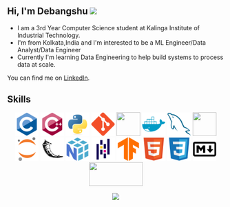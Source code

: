## Hi, I'm Debangshu <img src="https://raw.githubusercontent.com/MartinHeinz/MartinHeinz/master/wave.gif" width="30px">

* I am a 3rd Year Computer Science student at Kalinga Institute of Industrial Technology.
* I'm from Kolkata,India and I'm interested to be a ML Engineer/Data Analyst/Data Engineer
* Currently I'm learning Data Engineering to help build systems to process data at scale.

You can find me on [LinkedIn](https://www.linkedin.com/in/debangshu-bhattacharjee-061816219/).

## Skills
<p align="center">
	<img src='https://github.com/devicons/devicon/blob/master/icons/c/c-original.svg' width=55px height=55px> 
	<img src='https://github.com/devicons/devicon/blob/master/icons/cplusplus/cplusplus-original.svg' width=55px height=55px>
	<img src='https://github.com/devicons/devicon/blob/master/icons/python/python-original.svg' width=55px height=55px> 
	<img src='https://github.com/devicons/devicon/blob/master/icons/git/git-original.svg' width=55px height=55px> 
	<img src='https://pbs.twimg.com/profile_images/1176455256869412866/Xu7llkL3.png' width=55px height=55px>
	<img src='https://github.com/devicons/devicon/blob/master/icons/docker/docker-plain.svg' width=55px height=55px>
	<img src='https://github.com/devicons/devicon/blob/master/icons/mysql/mysql-original.svg' width=55px height=55px> 
	<img src='https://pbs.twimg.com/profile_images/1268207088683020288/d9agkn4h.jpg' width=55px height=55px> 
	<img src='https://github.com/devicons/devicon/blob/master/icons/jupyter/jupyter-original.svg' width=55px height=55px> 
	<img src='https://github.com/devicons/devicon/blob/master/icons/flask/flask-original.svg' width=55px height=55px> 
	<img src='https://github.com/devicons/devicon/blob/master/icons/numpy/numpy-original.svg' width=55px height=55px>
	<img src='https://github.com/devicons/devicon/blob/master/icons/pandas/pandas-original.svg' width=55px height=55px> 
	<img src='https://github.com/devicons/devicon/blob/master/icons/tensorflow/tensorflow-original.svg' width=55px height=55px>
	<img src='https://github.com/devicons/devicon/blob/master/icons/html5/html5-original.svg' width=55px height=55px>
	<img src='https://github.com/devicons/devicon/blob/master/icons/css3/css3-original.svg' width=55px height=55px>
	<img src='https://github.com/devicons/devicon/blob/master/icons/markdown/markdown-original.svg' width=55px height=55px> 
	<img src='https://i.stack.imgur.com/zHFFO.png' width=125px height=55px> 
</p>

<p align="center">
	<img src="https://github-readme-stats.vercel.app/api/top-langs/?username=DebangshuB&layout=compact&theme=gruvbox">
</p>
